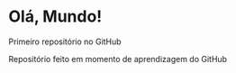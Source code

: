 # Olá, Mundo!
 Primeiro repositório no GitHub

 Repositório feito em momento de aprendizagem do GitHub

